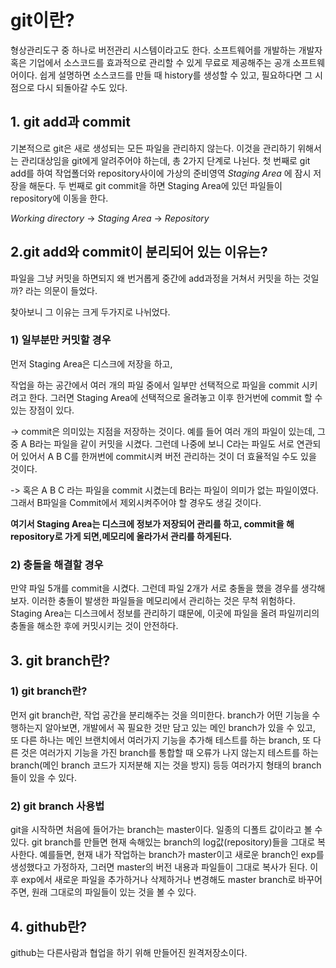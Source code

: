 # git이란?

형상관리도구 중 하나로 버전관리 시스템이라고도 한다.
소프트웨어를 개발하는 개발자 혹은 기업에서 소스코드를 효과적으로 관리할 수 있게 무료로 제공해주는 공개 소프트웨어이다.
쉽게 설명하면 소스코드를 만들 때 history를 생성할 수 있고, 필요하다면 그 시점으로 다시 되돌아갈 수도 있다.

 
## 1. git add과 commit

기본적으로 git은 새로 생성되는 모든 파일을 관리하지 않는다.
이것을 관리하기 위해서는 관리대상임을 git에게 알려주어야 하는데, 총 2가지 단계로 나뉜다.
첫 번째로 git add를 하여 작업폴더와 repository사이에 가상의 준비영역 _Staging Area_ 에 잠시 저장을 해둔다.
두 번째로 git commit을 하면 Staging Area에 있던 파일들이 repository에 이동을 한다.

_Working directory_ -> _Staging Area_ -> _Repository_


## 2.git add와 commit이 분리되어 있는 이유는?

파일을 그냥 커밋을 하면되지 왜 번거롭게 중간에 add과정을 거쳐서 커밋을 하는 것일까? 라는 의문이 들었다.

찾아보니 그 이유는 크게 두가지로 나뉘었다.

### 1) 일부분만 커밋할 경우
먼저 Staging Area은 디스크에 저장을 하고, 

작업을 하는 공간에서 여러 개의 파일 중에서 일부만 선택적으로 파일을 commit 시키려고 한다.
그러면 Staging Area에 선택적으로 올려놓고 이후 한거번에 commit 할 수 있는 장점이 있다.

-> commit은 의미있는 지점을 저장하는 것이다. 예를 들어 여러 개의 파일이 있는데, 그중 A B라는 파일을 
같이 커밋을 시켰다. 그런데 나중에 보니 C라는 파일도 서로 연관되어 있어서 A B C를 한꺼번에 commit시켜
버전 관리하는 것이 더 효율적일 수도 있을 것이다. 

-> 혹은 A B C 라는 파일을 commit 시켰는데 B라는 파일이 의미가 없는 파일이였다. 그래서 B파일을 Commit에서
제외시켜주어야 할 경우도 생길 것이다.

**여기서 Staging Area는 디스크에 정보가 저장되어 관리를 하고, 
commit을 해 repository로 가게 되면,메모리에 올라가서 관리를 하게된다.**

### 2) 충돌을 해결할 경우

만약 파일 5개를 commit을 시켰다. 그런데 파일 2개가 서로 충돌을 했을 경우를 생각해보자.
이러한 충돌이 발생한 파일들을 메모리에서 관리하는 것은 무척 위험하다.
Staging Area는 디스크에서 정보를 관리하기 떄문에, 이곳에 파일을 올려 파일끼리의 충돌을 해소한 후에 커밋시키는 것이 안전하다.

## 3. git branch란?

### 1) git branch란?
먼저 git branch란, 작업 공간을 분리해주는 것을 의미한다. 
branch가 어떤 기능을 수행하는지 알아보면, 개발에서 꼭 필요한 것만 담고 있는 메인 branch가 있을 수 있고, 
또 다른 하나는 메인 브랜치에서 여러가지 기능을 추가해 테스트를 하는 branch, 
또 다른 것은 여러가지 기능을 가진 branch를 통합할 때 
오류가 나지 않는지 테스트를 하는 branch(메인 branch 코드가 지저분해 지는 것을 방지) 등등
여러가지 형태의 branch들이 있을 수 있다. 

### 2) git branch 사용법
git을 시작하면 처음에 들어가는 branch는 master이다. 일종의 디폴트 값이라고 볼 수 있다.
git branch를 만들면 현재 속해있는 branch의 log값(repository)들을 그대로 복사한다.
예를들면, 현재 내가 작업하는 branch가 master이고 새로운 branch인 exp를 생성했다고 가정하자,
그러면 master의 버전 내용과 파일들이 그대로 복사가 된다.
이후 exp에서 새로운 파일을 추가하거나 삭제하거나 변경해도 master branch로 바꾸어주면,
원래 그대로의 파일들이 있는 것을 볼 수 있다.


## 4. github란?
github는 다른사람과 협업을 하기 위해 만들어진 원격저장소이다.
